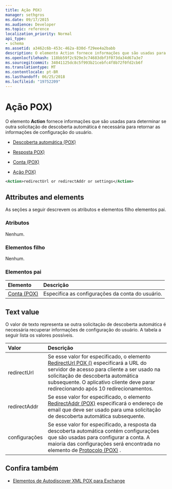 ```yaml
---
title: Ação POX)
manager: sethgros
ms.date: 09/17/2015
ms.audience: Developer
ms.topic: reference
localization_priority: Normal
api_type:
- schema
ms.assetid: a3462c6b-453c-462a-830d-f29ee4a2babb
description: O elemento Action fornece informações que são usadas para determinar se outra solicitação de descoberta automática é necessária para retornar as informações de configuração do usuário.
ms.openlocfilehash: 118bb59f2c929e3c74683dbf3f073da34d67a3e7
ms.sourcegitcommit: 34041125dc8c5f993b21cebfc4f8b72f0fd2cb6f
ms.translationtype: MT
ms.contentlocale: pt-BR
ms.lasthandoff: 06/25/2018
ms.locfileid: "19752209"
---
```

# <a name="action-pox"></a>Ação POX)

O elemento **Action** fornece informações que são usadas para determinar se outra solicitação de descoberta automática é necessária para retornar as informações de configuração do usuário. 
  
- [Descoberta automática (POX)](autodiscover-pox.md)
  
- [Resposta POX)](response-pox.md)
  
- [Conta (POX)](account-pox.md)
  
- [Ação POX)](action-pox.md)
  
```xml
<Action>redirectUrl or redirectAddr or settings</Action>
```

## <a name="attributes-and-elements"></a>Attributes and elements

As seções a seguir descrevem os atributos e elementos filho elementos pai.
  
### <a name="attributes"></a>Atributos

Nenhum.
  
### <a name="child-elements"></a>Elementos filho

Nenhum.
  
### <a name="parent-elements"></a>Elementos pai

|**Elemento**|**Descrição**|
|:-----|:-----|
|[Conta (POX)](account-pox.md) <br/> |Especifica as configurações da conta do usuário.  <br/> |
   
## <a name="text-value"></a>Text value

O valor de texto representa se outra solicitação de descoberta automática é necessária recuperar informações de configuração do usuário. A tabela a seguir lista os valores possíveis.
  
|**Valor**|**Descrição**|
|:-----|:-----|
|redirectUrl  <br/> |Se esse valor for especificado, o elemento [RedirectUrl POX ()](redirecturl-pox.md) especificará a URL do servidor de acesso para cliente a ser usado na solicitação de descoberta automática subsequente. O aplicativo cliente deve parar redirecionando após 10 redirecionamentos.  <br/> |
|redirectAddr  <br/> |Se esse valor for especificado, o elemento [RedirectAddr (POX)](redirectaddr-pox.md) especificará o endereço de email que deve ser usado para uma solicitação de descoberta automática subsequente.  <br/> |
|configurações  <br/> |Se esse valor for especificado, a resposta da descoberta automática contém configurações que são usadas para configurar a conta. A maioria das configurações será encontrada no elemento de [Protocolo (POX)](protocol-pox.md) .  <br/> |
   
## <a name="see-also"></a>Confira também

- [Elementos de Autodiscover XML POX para Exchange](pox-autodiscover-xml-elements-for-exchange.md)


